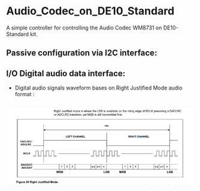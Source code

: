 # Audio_Codec_on_DE10_Standard
A simple controller for controlling the Audio Codec WM8731 on DE10-Standard kit.

## Passive configuration via I2C interface:

## I/O Digital audio data interface:
- Digital audio signals waveform bases on Right Justified Mode audio format :
  
![Right Justified Mode [by ref](ref/WolfsonWM8731.pdf)](doc/pics/RJM_audio.png)
- 
